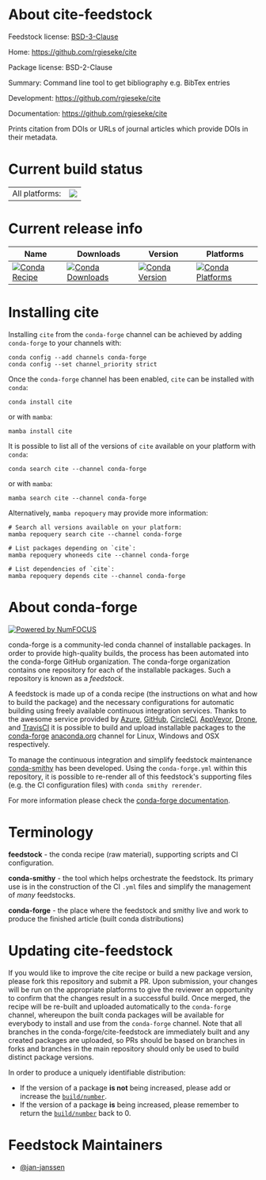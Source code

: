 About cite-feedstock
====================

Feedstock license: [BSD-3-Clause](https://github.com/conda-forge/cite-feedstock/blob/main/LICENSE.txt)

Home: https://github.com/rgieseke/cite

Package license: BSD-2-Clause

Summary: Command line tool to get bibliography e.g. BibTex entries

Development: https://github.com/rgieseke/cite

Documentation: https://github.com/rgieseke/cite

Prints citation from DOIs or URLs of journal articles which
provide DOIs in their metadata.


Current build status
====================


<table><tr><td>All platforms:</td>
    <td>
      <a href="https://dev.azure.com/conda-forge/feedstock-builds/_build/latest?definitionId=12387&branchName=main">
        <img src="https://dev.azure.com/conda-forge/feedstock-builds/_apis/build/status/cite-feedstock?branchName=main">
      </a>
    </td>
  </tr>
</table>

Current release info
====================

| Name | Downloads | Version | Platforms |
| --- | --- | --- | --- |
| [![Conda Recipe](https://img.shields.io/badge/recipe-cite-green.svg)](https://anaconda.org/conda-forge/cite) | [![Conda Downloads](https://img.shields.io/conda/dn/conda-forge/cite.svg)](https://anaconda.org/conda-forge/cite) | [![Conda Version](https://img.shields.io/conda/vn/conda-forge/cite.svg)](https://anaconda.org/conda-forge/cite) | [![Conda Platforms](https://img.shields.io/conda/pn/conda-forge/cite.svg)](https://anaconda.org/conda-forge/cite) |

Installing cite
===============

Installing `cite` from the `conda-forge` channel can be achieved by adding `conda-forge` to your channels with:

```
conda config --add channels conda-forge
conda config --set channel_priority strict
```

Once the `conda-forge` channel has been enabled, `cite` can be installed with `conda`:

```
conda install cite
```

or with `mamba`:

```
mamba install cite
```

It is possible to list all of the versions of `cite` available on your platform with `conda`:

```
conda search cite --channel conda-forge
```

or with `mamba`:

```
mamba search cite --channel conda-forge
```

Alternatively, `mamba repoquery` may provide more information:

```
# Search all versions available on your platform:
mamba repoquery search cite --channel conda-forge

# List packages depending on `cite`:
mamba repoquery whoneeds cite --channel conda-forge

# List dependencies of `cite`:
mamba repoquery depends cite --channel conda-forge
```


About conda-forge
=================

[![Powered by
NumFOCUS](https://img.shields.io/badge/powered%20by-NumFOCUS-orange.svg?style=flat&colorA=E1523D&colorB=007D8A)](https://numfocus.org)

conda-forge is a community-led conda channel of installable packages.
In order to provide high-quality builds, the process has been automated into the
conda-forge GitHub organization. The conda-forge organization contains one repository
for each of the installable packages. Such a repository is known as a *feedstock*.

A feedstock is made up of a conda recipe (the instructions on what and how to build
the package) and the necessary configurations for automatic building using freely
available continuous integration services. Thanks to the awesome service provided by
[Azure](https://azure.microsoft.com/en-us/services/devops/), [GitHub](https://github.com/),
[CircleCI](https://circleci.com/), [AppVeyor](https://www.appveyor.com/),
[Drone](https://cloud.drone.io/welcome), and [TravisCI](https://travis-ci.com/)
it is possible to build and upload installable packages to the
[conda-forge](https://anaconda.org/conda-forge) [anaconda.org](https://anaconda.org/)
channel for Linux, Windows and OSX respectively.

To manage the continuous integration and simplify feedstock maintenance
[conda-smithy](https://github.com/conda-forge/conda-smithy) has been developed.
Using the ``conda-forge.yml`` within this repository, it is possible to re-render all of
this feedstock's supporting files (e.g. the CI configuration files) with ``conda smithy rerender``.

For more information please check the [conda-forge documentation](https://conda-forge.org/docs/).

Terminology
===========

**feedstock** - the conda recipe (raw material), supporting scripts and CI configuration.

**conda-smithy** - the tool which helps orchestrate the feedstock.
                   Its primary use is in the construction of the CI ``.yml`` files
                   and simplify the management of *many* feedstocks.

**conda-forge** - the place where the feedstock and smithy live and work to
                  produce the finished article (built conda distributions)


Updating cite-feedstock
=======================

If you would like to improve the cite recipe or build a new
package version, please fork this repository and submit a PR. Upon submission,
your changes will be run on the appropriate platforms to give the reviewer an
opportunity to confirm that the changes result in a successful build. Once
merged, the recipe will be re-built and uploaded automatically to the
`conda-forge` channel, whereupon the built conda packages will be available for
everybody to install and use from the `conda-forge` channel.
Note that all branches in the conda-forge/cite-feedstock are
immediately built and any created packages are uploaded, so PRs should be based
on branches in forks and branches in the main repository should only be used to
build distinct package versions.

In order to produce a uniquely identifiable distribution:
 * If the version of a package **is not** being increased, please add or increase
   the [``build/number``](https://docs.conda.io/projects/conda-build/en/latest/resources/define-metadata.html#build-number-and-string).
 * If the version of a package **is** being increased, please remember to return
   the [``build/number``](https://docs.conda.io/projects/conda-build/en/latest/resources/define-metadata.html#build-number-and-string)
   back to 0.

Feedstock Maintainers
=====================

* [@jan-janssen](https://github.com/jan-janssen/)

